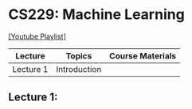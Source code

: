 # CS229: Machine Learning

[[Youtube Playlist]](https://www.youtube.com/playlist?list=PLoROMvodv4rMiGQp3WXShtMGgzqpfVfbU)

| Lecture | Topics | Course Materials |
| ---- | ---- | ---- |
| Lecture 1 | Introduction | | 

## Lecture 1: 